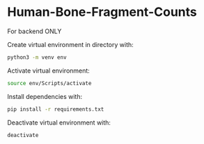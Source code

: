 # Human-Bone-Fragment-Counts

For backend ONLY

Create virtual environment in directory with:

```bash
python3 -m venv env
```

Activate virtual environment:

```Bash
source env/Scripts/activate
```

Install dependencies with:

```bash
pip install -r requirements.txt
```

Deactivate virtual environment with:

```Bash
deactivate
```
